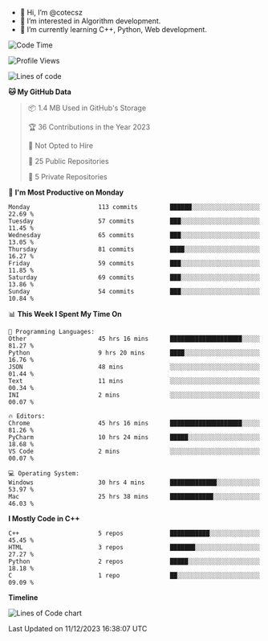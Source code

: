 - 👋 Hi, I’m @cotecsz
- 👀 I’m interested in Algorithm development.
- 🌱 I’m currently learning C++, Python, Web development.

<!---
cotecsz/cotecsz is a ✨ special ✨ repository because its `README.md` (this file) appears on your GitHub profile.
You can click the Preview link to take a look at your changes.
--->

<!--START_SECTION:waka-->
![Code Time](http://img.shields.io/badge/Code%20Time-126%20hrs%2027%20mins-blue)

![Profile Views](http://img.shields.io/badge/Profile%20Views-0-blue)

![Lines of code](https://img.shields.io/badge/From%20Hello%20World%20I%27ve%20Written-1.2%20million%20lines%20of%20code-blue)

**🐱 My GitHub Data** 

> 📦 1.4 MB Used in GitHub's Storage 
 > 
> 🏆 36 Contributions in the Year 2023
 > 
> 🚫 Not Opted to Hire
 > 
> 📜 25 Public Repositories 
 > 
> 🔑 5 Private Repositories 
 > 
📅 **I'm Most Productive on Monday** 

```text
Monday                   113 commits         ██████░░░░░░░░░░░░░░░░░░░   22.69 % 
Tuesday                  57 commits          ███░░░░░░░░░░░░░░░░░░░░░░   11.45 % 
Wednesday                65 commits          ███░░░░░░░░░░░░░░░░░░░░░░   13.05 % 
Thursday                 81 commits          ████░░░░░░░░░░░░░░░░░░░░░   16.27 % 
Friday                   59 commits          ███░░░░░░░░░░░░░░░░░░░░░░   11.85 % 
Saturday                 69 commits          ███░░░░░░░░░░░░░░░░░░░░░░   13.86 % 
Sunday                   54 commits          ███░░░░░░░░░░░░░░░░░░░░░░   10.84 % 
```


📊 **This Week I Spent My Time On** 

```text
💬 Programming Languages: 
Other                    45 hrs 16 mins      ████████████████████░░░░░   81.27 % 
Python                   9 hrs 20 mins       ████░░░░░░░░░░░░░░░░░░░░░   16.76 % 
JSON                     48 mins             ░░░░░░░░░░░░░░░░░░░░░░░░░   01.44 % 
Text                     11 mins             ░░░░░░░░░░░░░░░░░░░░░░░░░   00.34 % 
INI                      2 mins              ░░░░░░░░░░░░░░░░░░░░░░░░░   00.07 % 

🔥 Editors: 
Chrome                   45 hrs 16 mins      ████████████████████░░░░░   81.26 % 
PyCharm                  10 hrs 24 mins      █████░░░░░░░░░░░░░░░░░░░░   18.68 % 
VS Code                  2 mins              ░░░░░░░░░░░░░░░░░░░░░░░░░   00.07 % 

💻 Operating System: 
Windows                  30 hrs 4 mins       █████████████░░░░░░░░░░░░   53.97 % 
Mac                      25 hrs 38 mins      ████████████░░░░░░░░░░░░░   46.03 % 
```

**I Mostly Code in C++** 

```text
C++                      5 repos             ███████████░░░░░░░░░░░░░░   45.45 % 
HTML                     3 repos             ███████░░░░░░░░░░░░░░░░░░   27.27 % 
Python                   2 repos             █████░░░░░░░░░░░░░░░░░░░░   18.18 % 
C                        1 repo              ██░░░░░░░░░░░░░░░░░░░░░░░   09.09 % 
```



**Timeline**

![Lines of Code chart](https://raw.githubusercontent.com/cotecsz/cotecsz/master/assets/bar_graph.png)


 Last Updated on 11/12/2023 16:38:07 UTC
<!--END_SECTION:waka-->
